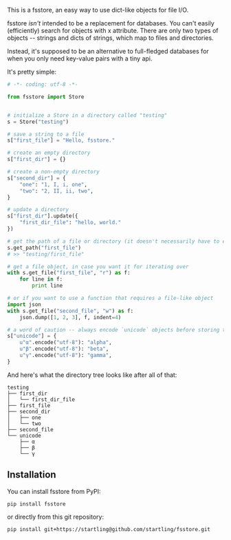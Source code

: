 This is a fsstore, an easy way to use dict-like objects for file I/O. 

fsstore _isn't_ intended to be a replacement for databases. You can't easily (efficiently) search for objects with x attribute. There are only two types of objects -- strings and dicts of strings, which map to files and directories.

Instead, it's supposed to be an alternative to full-fledged databases for when you only need key-value pairs with a tiny api.

It's pretty simple: 

````python
# -*- coding: utf-8 -*-

from fsstore import Store


# initialize a Store in a directory called "testing"
s = Store("testing")

# save a string to a file
s["first_file"] = "Hello, fsstore."

# create an empty directory
s["first_dir"] = {}

# create a non-empty directory
s["second_dir"] = {
    "one": "1, I, i, one",
    "two": "2, II, ii, two",
}

# update a directory
s["first_dir"].update({
    "first_dir_file": "hello, world."
})

# get the path of a file or directory (it doesn't necessarily have to exist yet)
s.get_path("first_file")
# >> "testing/first_file"

# get a file object, in case you want it for iterating over
with s.get_file("first_file", "r") as f:
    for line in f:
        print line

# or if you want to use a function that requires a file-like object
import json
with s.get_file("second_file", "w") as f:
    json.dump([1, 2, 3], f, indent=4)

# a word of caution -- always encode `unicode` objects before storing them
s["unicode"] = {
    u"α".encode("utf-8"): "alpha",
    u"β".encode("utf-8"): "beta",
    u"γ".encode("utf-8"): "gamma",
}
````

And here's what the directory tree looks like after all of that:

````
testing
├── first_dir
│   └── first_dir_file
├── first_file
├── second_dir
│   ├── one
│   └── two
├── second_file
└── unicode
    ├── α
    ├── β
    └── γ
````

## Installation

You can install fsstore from PyPI:

````sh
pip install fsstore
````

or directly from this git repository:

````sh
pip install git+https://startling@github.com/startling/fsstore.git
````
